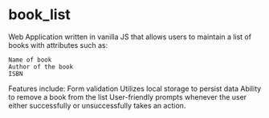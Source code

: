 # book_list

Web Application written in vanilla JS that allows users to maintain a list of books with attributes such as:

    Name of book
    Author of the book
    ISBN

Features include:
Form validation
Utilizes local storage to persist data
Ability to remove a book from the list
User-friendly prompts whenever the user either successfully or unsuccessfully takes an action.
